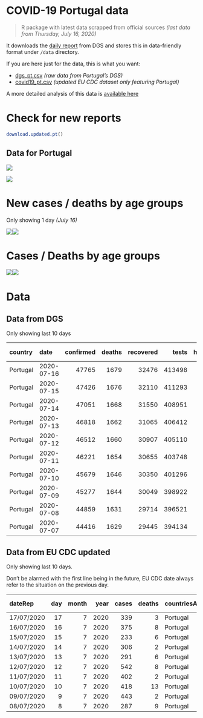 COVID-19 Portugal data
================

> R package with latest data scrapped from official sources *(last data
> from Thursday, July 16, 2020)*

It downloads the [daily
report](https://covid19.min-saude.pt/relatorio-de-situacao/) from DGS
and stores this in data-friendly format under `/data` directory.

If you are here just for the data, this is what you want:

  - [dgs\_pt.csv](raw/master/data/dgs_pt.csv) *(raw data from Portugal’s
    DGS)*
  - [covid19\_pt.csv](raw/master/data/covid19_pt.csv) *(updated EU CDC
    dataset only featuring Portugal)*

A more detailed analysis of this data is [available
here](https://averissimo.github.io/covid19-analysis/portugal.html)

# Check for new reports

``` r
download.updated.pt()
```

## Data for Portugal

![](README_files/figure-gfm/unnamed-chunk-7-1.svg)<!-- -->

![](README_files/figure-gfm/unnamed-chunk-8-1.svg)<!-- -->

# New cases / deaths by age groups

Only showing 1 day *(July 16)*

![](README_files/figure-gfm/unnamed-chunk-10-1.svg)<!-- -->![](README_files/figure-gfm/unnamed-chunk-10-2.svg)<!-- -->

# Cases / Deaths by age groups

![](README_files/figure-gfm/unnamed-chunk-11-1.svg)<!-- -->![](README_files/figure-gfm/unnamed-chunk-11-2.svg)<!-- -->

# Data

## Data from DGS

Only showing last 10 days

| country  | date       | confirmed | deaths | recovered |  tests | hospitalized | in.icu | confirmed\_m\_00-09 | confirmed\_w\_00-09 | confirmed\_m\_10-19 | confirmed\_w\_10-19 | confirmed\_m\_20-29 | confirmed\_w\_20-29 | confirmed\_m\_30-39 | confirmed\_w\_30-39 | confirmed\_m\_40-49 | confirmed\_w\_40-49 | confirmed\_m\_50-59 | confirmed\_w\_50-59 | confirmed\_m\_60-69 | confirmed\_w\_60-69 | confirmed\_m\_70-79 | confirmed\_w\_70-79 | confirmed\_m\_80+ | confirmed\_w\_80+ | death\_m\_00-09 | death\_w\_00-09 | death\_m\_10-19 | death\_w\_10-19 | death\_m\_20-29 | death\_w\_20-29 | death\_m\_30-39 | death\_w\_30-39 | death\_m\_40-49 | death\_w\_40-49 | death\_m\_50-59 | death\_w\_50-59 | death\_m\_60-69 | death\_w\_60-69 | death\_m\_70-79 | death\_w\_70-79 | death\_m\_80+ | death\_w\_80+ |
| :------- | :--------- | --------: | -----: | --------: | -----: | -----------: | -----: | ------------------: | ------------------: | ------------------: | ------------------: | ------------------: | ------------------: | ------------------: | ------------------: | ------------------: | ------------------: | ------------------: | ------------------: | ------------------: | ------------------: | ------------------: | ------------------: | ----------------: | ----------------: | --------------: | --------------: | --------------: | --------------: | --------------: | --------------: | --------------: | --------------: | --------------: | --------------: | --------------: | --------------: | --------------: | --------------: | --------------: | --------------: | ------------: | ------------: |
| Portugal | 2020-07-16 |     47765 |   1679 |     32476 | 413498 |          476 |     72 |                 853 |                 727 |                 984 |                1122 |                3353 |                3861 |                3691 |                4076 |                3520 |                4376 |                3103 |                4212 |                2273 |                2555 |                1579 |                1779 |              1828 |              3815 |               0 |               0 |               0 |               0 |               1 |               1 |               1 |               2 |              10 |              10 |              38 |              17 |             102 |              48 |             197 |             128 |           487 |           637 |
| Portugal | 2020-07-15 |     47426 |   1676 |     32110 | 411293 |          478 |     68 |                 843 |                 715 |                 975 |                1105 |                3320 |                3833 |                3659 |                4036 |                3494 |                4345 |                3084 |                4191 |                2259 |                2548 |                1567 |                1770 |              1824 |              3802 |               0 |               0 |               0 |               0 |               1 |               1 |               1 |               2 |              10 |              10 |              38 |              17 |             102 |              48 |             196 |             128 |           486 |           636 |
| Portugal | 2020-07-14 |     47051 |   1668 |     31550 | 408951 |          472 |     69 |                 827 |                 707 |                 964 |                1090 |                3284 |                3813 |                3627 |                3996 |                3455 |                4303 |                3060 |                4168 |                2248 |                2534 |                1553 |                1762 |              1813 |              3798 |               0 |               0 |               0 |               0 |               1 |               1 |               1 |               2 |              10 |              10 |              38 |              17 |             102 |              48 |             196 |             128 |           484 |           630 |
| Portugal | 2020-07-13 |     46818 |   1662 |     31065 | 406412 |          467 |     63 |                 822 |                 702 |                 959 |                1084 |                3255 |                3785 |                3604 |                3983 |                3428 |                4284 |                3047 |                4151 |                2235 |                2524 |                1548 |                1757 |              1811 |              3791 |               0 |               0 |               0 |               0 |               1 |               1 |               1 |               2 |              10 |              10 |              38 |              17 |             102 |              48 |             195 |             126 |           484 |           627 |
| Portugal | 2020-07-12 |     46512 |   1660 |     30907 | 405110 |          462 |     64 |                 809 |                 690 |                 947 |                1080 |                3219 |                3758 |                3573 |                3958 |                3402 |                4269 |                3022 |                4133 |                2218 |                2509 |                1540 |                1749 |              1807 |              3781 |               0 |               0 |               0 |               0 |               1 |               1 |               1 |               1 |              10 |              10 |              38 |              17 |             102 |              48 |             194 |             126 |           484 |           627 |
| Portugal | 2020-07-11 |     46221 |   1654 |     30655 | 403748 |          459 |     68 |                 802 |                 676 |                 938 |                1068 |                3200 |                3737 |                3538 |                3940 |                3380 |                4244 |                2997 |                4129 |                2198 |                2492 |                1534 |                1738 |              1802 |              3770 |               0 |               0 |               0 |               0 |               1 |               1 |               1 |               1 |              10 |              10 |              38 |              17 |             102 |              47 |             193 |             125 |           481 |           627 |
| Portugal | 2020-07-10 |     45679 |   1646 |     30350 | 401296 |          471 |     66 |                  NA |                  NA |                  NA |                  NA |                  NA |                  NA |                  NA |                  NA |                  NA |                  NA |                  NA |                  NA |                  NA |                  NA |                  NA |                  NA |                NA |                NA |               0 |               0 |               0 |               0 |               1 |               1 |               1 |               1 |              10 |              10 |              38 |              17 |             102 |              46 |             190 |             125 |           478 |           626 |
| Portugal | 2020-07-09 |     45277 |   1644 |     30049 | 398922 |          487 |     73 |                  NA |                  NA |                  NA |                  NA |                  NA |                  NA |                  NA |                  NA |                  NA |                  NA |                  NA |                  NA |                  NA |                  NA |                  NA |                  NA |                NA |                NA |               0 |               0 |               0 |               0 |               1 |               1 |               1 |               1 |              10 |              10 |              38 |              17 |             102 |              46 |             190 |             125 |           477 |           625 |
| Portugal | 2020-07-08 |     44859 |   1631 |     29714 | 396521 |          512 |     74 |                  NA |                  NA |                  NA |                  NA |                  NA |                  NA |                  NA |                  NA |                  NA |                  NA |                  NA |                  NA |                  NA |                  NA |                  NA |                  NA |                NA |                NA |               0 |               0 |               0 |               0 |               1 |               1 |               1 |               1 |              10 |              10 |              38 |              16 |             102 |              46 |             190 |             125 |           472 |           618 |
| Portugal | 2020-07-07 |     44416 |   1629 |     29445 | 394134 |          511 |     76 |                  NA |                  NA |                  NA |                  NA |                  NA |                  NA |                  NA |                  NA |                  NA |                  NA |                  NA |                  NA |                  NA |                  NA |                  NA |                  NA |                NA |                NA |               0 |               0 |               0 |               0 |               1 |               1 |               1 |               1 |              10 |              10 |              38 |              15 |             102 |              46 |             189 |             125 |           472 |           618 |

## Data from EU CDC updated

Only showing last 10 days.

Don’t be alarmed with the first line being in the future, EU CDC date
always refer to the situation on the previous day.

| dateRep    | day | month | year | cases | deaths | countriesAndTerritories | geoId | countryterritoryCode | popData2019 | continentExp | Cumulative\_number\_for\_14\_days\_of\_COVID-19\_cases\_per\_100000 |
| :--------- | --: | ----: | ---: | ----: | -----: | :---------------------- | :---- | :------------------- | ----------: | :----------- | ------------------------------------------------------------------: |
| 17/07/2020 |  17 |     7 | 2020 |   339 |      3 | Portugal                | PT    | PRT                  |    10276617 | Europe       |                                                                  NA |
| 16/07/2020 |  16 |     7 | 2020 |   375 |      8 | Portugal                | PT    | PRT                  |    10276617 | Europe       |                                                            48.38168 |
| 15/07/2020 |  15 |     7 | 2020 |   233 |      6 | Portugal                | PT    | PRT                  |    10276617 | Europe       |                                                            47.77837 |
| 14/07/2020 |  14 |     7 | 2020 |   306 |      2 | Portugal                | PT    | PRT                  |    10276617 | Europe       |                                                            47.73945 |
| 13/07/2020 |  13 |     7 | 2020 |   291 |      6 | Portugal                | PT    | PRT                  |    10276617 | Europe       |                                                            47.35021 |
| 12/07/2020 |  12 |     7 | 2020 |   542 |      8 | Portugal                | PT    | PRT                  |    10276617 | Europe       |                                                            48.96553 |
| 11/07/2020 |  11 |     7 | 2020 |   402 |      2 | Portugal                | PT    | PRT                  |    10276617 | Europe       |                                                            46.83448 |
| 10/07/2020 |  10 |     7 | 2020 |   418 |     13 | Portugal                | PT    | PRT                  |    10276617 | Europe       |                                                            47.31129 |
| 09/07/2020 |   9 |     7 | 2020 |   443 |      2 | Portugal                | PT    | PRT                  |    10276617 | Europe       |                                                            46.27009 |
| 08/07/2020 |   8 |     7 | 2020 |   287 |      9 | Portugal                | PT    | PRT                  |    10276617 | Europe       |                                                            45.53055 |
